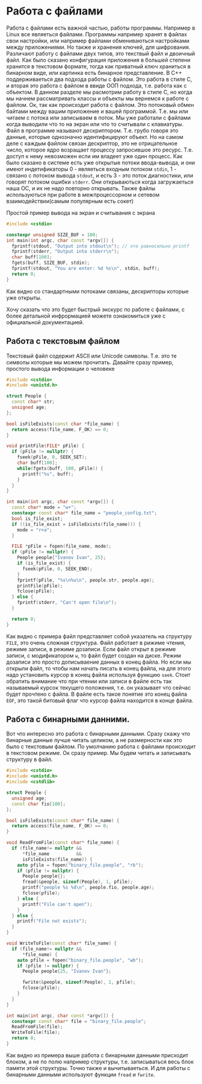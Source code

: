 # Работа с файлами
Работа с файлами есть важной частью, работы программы. Например в Linux все являеться файлами. Программы например хранят в файлах свои настройки, или например файлами обмениваються настройками между приложениями. Но также и хранения ключей, для шифрования.
Различают работу с файлами двух типов, это текствый файл и двоичный файл. Как было сказано конфигурация приложения в большей степени хранится в текстовом формате, тогда как приватный ключ храниться в бинарном виде, или картинка есть бинарное представление.
В С++ поддерживаеться два подхода работы с файлом. Это работа в стиле С, и вторая это работа с файлом в ввиде ООП подхода, т.е. работа как с объектом.
В данном разделе мы расмотрим работу в стиле С, но когда мы начнем рассматривать классы и объекты мы вернемся к работе с файлом.
Ок, так как происходит работа с файлом. Это потоковый обмен байтами между вашим приложение и вашей программой. Т.е. мы или читаем с потока или записываем в поток. Мы уже работали с файлами когда выводили что то на экран или что то считывали с клавиатуры. Файл в программе называют дескриптором. Т.е. грубо говоря это данные, которые однозначно идентифицируют объект. Но на самом деле с каждым файлом связан дескриптор, это не отрицательное число, которое ядро возращает процессу запросившое это ресурс. Т.е. доступ к нему невозможен если им владеет уже один процесс.
Как было сказано в системе есть уже открытые потоки ввода-вывода, и они имеют индетификаторы 0 - являеться входным потоком `stdin`, 1 - связано с потоком вывода `stdout`, и есть 3 - это поток диагностики, или говорят потоком ошибки `stderr`.
Они открываються когда загружаеться наша ОС, и их не надо повторно открывать.
Также файлы используються при работе в межпроцессорном и сетевом взаимодействии(самым популярным есть сокет)

Простой пример вывода на экран и считывания с экрана
```cpp
#include <cstdio>

constexpr unsigned SIZE_BUF = 100;
int main(int argc, char const *argv[]) {
  fprintf(stdout, "Output into stdout\n"); // это равносильно printf
  fprintf(stderr, "Output into stderr\n");
  char buff[100];
  fgets(buff, SIZE_BUF, stdin);
  fprintf(stdout, "You are enter: %d %s\n", stdin, buff);
  return 0;
}
```

Как видно со стандартными потоками связаны, дескрипторы которые уже открыты.

Хочу сказать что это будет быстрый экскурс по работе с файлами, с более детальной инфрормацией можете ознакомиться уже с официальной документацией.

## Работа с текстовым файлом
Текстовый файл содержит ASCII или Unicode символы. Т.е. это те символы которые мы можем прочитать.
Давайте сразу пример, простого вывода информации о человеке
```cpp
#include <cstdio>
#include <unistd.h>

struct People {
  const char* str;
  unsigned age;
};

bool isFileExists(const char *file_name) {
  return access(file_name, F_OK) == 0;
}

void printFile(FILE* pFile) {
  if (pFile != nullptr) {
    fseek(pFile, 0, SEEK_SET);    
    char buff[100];
    while(fgets(buff, 100, pFile)) {
      printf("%s", buff);
    }
  }
}

int main(int argc, char const *argv[]) {
  const char* mode = "w+";
  constexpr const char* file_name = "people_config.txt";
  bool is_file_exist;
  if ((is_file_exist = isFileExists(file_name))) {
    mode = "r+a";
  }

  FILE *pFile = fopen(file_name, mode);
  if (pFile != nullptr) {
    People people{"Ivanov Ivan", 25};
    if (is_file_exist) {
      fseek(pFile, 0, SEEK_END);
    }
    fprintf(pFile, "%s\n%u\n", people.str, people.age);
    printFile(pFile);
    fclose(pFile);
  } else {
    fprintf(stderr, "Can't open file\n");
  }

  return 0;
}
```
Как видно с примера файл представляет собой указатель на структуру `FILE`, это очень сложная структура. Файл работает в рижиме чтения, режиме записи, в режиме дозаписи. Если файл открыт в режиме записи, с модификатором `w`, то файл будет создан на диске. Режим дозаписи это просто дописываение данных в конец файла. Но если мы открыли файл, то чтобы нам начать писать в конец файла, на для этого надо установить курсор в конец файла используя функцию `seek`. Стоит обратить внимание что при чтении или записи в файле есть так называемый курсок текущего положения, т.е. он указывает что сейчас будет прочтено с файла. В файле есть такое понятие это конец файла `EOF`, это такой битовый флаг что курсор файла находится в конце файла.

## Работа с бинарными данними.
Вот что интересно это работа с бинарными данными. Сразу скажу что бинарные данные лучше читать целиком, а не размерности как это было с текстовым файлом. По умолчанию работа с файлами происходит в текстовом режиме.
Ок сразу пример. Мы будем читать и записывать структуру в файл.
```cpp
#include <cstdio>
#include <unistd.h>
#include <cstdlib>

struct People {
  unsigned age;
  const char fio[100];
};

bool isFileExists(const char* file_name) {
  return access(file_name, F_OK) == 0;
}

void ReadFromFile(const char* file_name) {
  if (file_name!= nullptr &&
      *file_name          &&
      isFileExists(file_name)) {
    auto pfile = fopen("binary_file.people", "rb");
    if (pfile != nullptr) {
      People people{};
      fread(&people, sizeof(People), 1, pfile);
      printf("people %s %d\n", people.fio, people.age);
      fclose(pfile);
    } else {
      printf("File can't open");
    }
  } else {
    printf("File not exists");
  } 
}

void WriteToFile(const char* file_name) {
  if (file_name!= nullptr &&
      *file_name) {
    auto pfile = fopen("binary_file.people", "wb");
    if (pfile != nullptr) { 
      People people{25, "Ivanov Ivan"};

      fwrite(&people, sizeof(People), 1, pfile);
      fclose(pfile);
    }
  } 
}

int main(int argc, char const *argv[]) {
  constexpr const char* file = "binary_file.people";
  ReadFromFile(file);
  WriteToFile(file);
  return 0;
}

```
Как видно из примера выше работа с бинарными данными присходит блоком, а не по полю например структуры, т.е. записываться весь блок памяти этой структуры. Точно также и вычитываеться.
И для работы с бинарными данными используют функции `fread` и `fwrite`.
